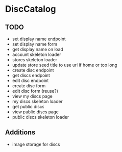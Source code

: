 # DiscCatalog

## TODO
* set display name endpoint
* set display name form
* get display name on load
* account skeleton loader
* stores skeleton loader
* update store seed title to use url if home or too long
* create disc endpoint
* get discs endpoint
* edit disc endpoint
* create disc form
* edit disc form (reuse?)
* view my discs page
* my discs skeleton loader
* get public discs 
* view public discs page
* public discs skeleton loader

## Additions
* image storage for discs